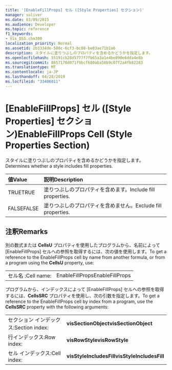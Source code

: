```yaml
---
title: '[EnableFillProps] セル ([Style Properties] セクション)'
manager: soliver
ms.date: 03/09/2015
ms.audience: Developer
ms.topic: reference
f1_keywords:
- Vis_DSS.chm300
localization_priority: Normal
ms.assetid: 2b3334de-588c-6cf3-bc88-be03ae71b1a6
description: スタイルに塗りつぶしのプロパティを含めるかどうかを指定します。
ms.openlocfilehash: 55191cb28d5777f7fb65a3a1e4be890e6dda4e8b
ms.sourcegitcommit: 8657170d071f9bcf680aba50b9c07f2a4fb82283
ms.translationtype: MT
ms.contentlocale: ja-JP
ms.lasthandoff: 04/28/2019
ms.locfileid: "33406011"
---
```

# <a name="enablefillprops-cell-style-properties-section"></a><span data-ttu-id="dfd3c-103">[EnableFillProps] セル ([Style Properties] セクション)</span><span class="sxs-lookup"><span data-stu-id="dfd3c-103">EnableFillProps Cell (Style Properties Section)</span></span>

<span data-ttu-id="dfd3c-104">スタイルに塗りつぶしのプロパティを含めるかどうかを指定します。</span><span class="sxs-lookup"><span data-stu-id="dfd3c-104">Determines whether a style includes fill properties.</span></span>
  
|<span data-ttu-id="dfd3c-105">**値**</span><span class="sxs-lookup"><span data-stu-id="dfd3c-105">**Value**</span></span>|<span data-ttu-id="dfd3c-106">**説明**</span><span class="sxs-lookup"><span data-stu-id="dfd3c-106">**Description**</span></span>|
|:-----|:-----|
|<span data-ttu-id="dfd3c-107">TRUE</span><span class="sxs-lookup"><span data-stu-id="dfd3c-107">TRUE</span></span>  <br/> |<span data-ttu-id="dfd3c-108">塗りつぶしのプロパティを含めます。</span><span class="sxs-lookup"><span data-stu-id="dfd3c-108">Include fill properties.</span></span>  <br/> |
|<span data-ttu-id="dfd3c-109">FALSE</span><span class="sxs-lookup"><span data-stu-id="dfd3c-109">FALSE</span></span>  <br/> |<span data-ttu-id="dfd3c-110">塗りつぶしのプロパティを含めません。</span><span class="sxs-lookup"><span data-stu-id="dfd3c-110">Exclude fill properties.</span></span>  <br/> |
   
## <a name="remarks"></a><span data-ttu-id="dfd3c-111">注釈</span><span class="sxs-lookup"><span data-stu-id="dfd3c-111">Remarks</span></span>

<span data-ttu-id="dfd3c-112">別の数式または **CellsU** プロパティを使用したプログラムから、名前によって [EnableFillProps] セルへの参照を取得するには、次の値を使用します。</span><span class="sxs-lookup"><span data-stu-id="dfd3c-112">To get a reference to the EnableFillProps cell by name from another formula, or from a program using the **CellsU** property, use:</span></span> 
  
|||
|:-----|:-----|
|<span data-ttu-id="dfd3c-113">セル名 :</span><span class="sxs-lookup"><span data-stu-id="dfd3c-113">Cell name:</span></span>  <br/> |<span data-ttu-id="dfd3c-114">EnableFillProps</span><span class="sxs-lookup"><span data-stu-id="dfd3c-114">EnableFillProps</span></span>  <br/> |
   
<span data-ttu-id="dfd3c-115">プログラムから、インデックスによって [EnableFillProps] セルへの参照を取得するには、**CellsSRC** プロパティを使用し、次の引数を指定します。</span><span class="sxs-lookup"><span data-stu-id="dfd3c-115">To get a reference to the EnableFillProps cell by index from a program, use the **CellsSRC** property with the following arguments:</span></span> 
  
|||
|:-----|:-----|
|<span data-ttu-id="dfd3c-116">セクション インデックス:</span><span class="sxs-lookup"><span data-stu-id="dfd3c-116">Section index:</span></span>  <br/> |<span data-ttu-id="dfd3c-117">**visSectionObject**</span><span class="sxs-lookup"><span data-stu-id="dfd3c-117">**visSectionObject**</span></span> <br/> |
|<span data-ttu-id="dfd3c-118">行インデックス:</span><span class="sxs-lookup"><span data-stu-id="dfd3c-118">Row index:</span></span>  <br/> |<span data-ttu-id="dfd3c-119">**visRowStyle**</span><span class="sxs-lookup"><span data-stu-id="dfd3c-119">**visRowStyle**</span></span> <br/> |
|<span data-ttu-id="dfd3c-120">セル インデックス:</span><span class="sxs-lookup"><span data-stu-id="dfd3c-120">Cell index:</span></span>  <br/> |<span data-ttu-id="dfd3c-121">**visStyleIncludesFill**</span><span class="sxs-lookup"><span data-stu-id="dfd3c-121">**visStyleIncludesFill**</span></span> <br/> |
   

